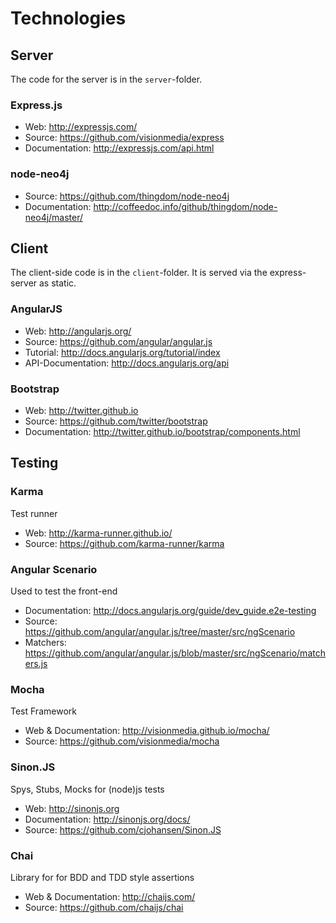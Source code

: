 # Technologies

## Server
The code for the server is in the `server`-folder.

### Express.js
* Web: http://expressjs.com/
* Source: https://github.com/visionmedia/express
* Documentation: http://expressjs.com/api.html

### node-neo4j
* Source: https://github.com/thingdom/node-neo4j
* Documentation: http://coffeedoc.info/github/thingdom/node-neo4j/master/

## Client
The client-side code is in the `client`-folder. It is served via the express-server as static.

### AngularJS
* Web: http://angularjs.org/
* Source: https://github.com/angular/angular.js
* Tutorial: http://docs.angularjs.org/tutorial/index
* API-Documentation: http://docs.angularjs.org/api

### Bootstrap
* Web: http://twitter.github.io
* Source: https://github.com/twitter/bootstrap
* Documentation: http://twitter.github.io/bootstrap/components.html

## Testing

### Karma
Test runner
* Web: http://karma-runner.github.io/
* Source: https://github.com/karma-runner/karma


### Angular Scenario
Used to test the front-end
* Documentation: http://docs.angularjs.org/guide/dev_guide.e2e-testing
* Source: https://github.com/angular/angular.js/tree/master/src/ngScenario
* Matchers: https://github.com/angular/angular.js/blob/master/src/ngScenario/matchers.js


### Mocha
Test Framework
* Web & Documentation: http://visionmedia.github.io/mocha/
* Source: https://github.com/visionmedia/mocha

### Sinon.JS
Spys, Stubs, Mocks for (node)js tests
* Web: http://sinonjs.org
* Documentation: http://sinonjs.org/docs/
* Source: https://github.com/cjohansen/Sinon.JS

### Chai
Library for for BDD and TDD style assertions
* Web & Documentation: http://chaijs.com/
* Source: https://github.com/chaijs/chai
